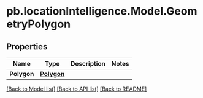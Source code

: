 # pb.locationIntelligence.Model.GeometryPolygon
## Properties

Name | Type | Description | Notes
------------ | ------------- | ------------- | -------------
**Polygon** | [**Polygon**](Polygon.md) |  | 

[[Back to Model list]](../README.md#documentation-for-models) [[Back to API list]](../README.md#documentation-for-api-endpoints) [[Back to README]](../README.md)

